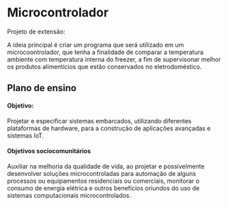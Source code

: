 
# Microcontrolador
Projeto de extensão:

A ideia principal é criar um programa que será utilizado em um microcoontrolador, que tenha a finalidade de comparar a temperatura ambiente com temperatura interna do freezer, a fim de supervisonar melhor os produtos alimenticios que estão conservados no eletrodoméstico.

## Plano de ensino

#### Objetivo:
Projetar e especificar sistemas embarcados, utilizando diferentes plataformas de hardware, para a
construção de aplicações avançadas e sistemas IoT.

#### Objetivos sociocomunitários
Auxiliar na melhoria da qualidade de vida, ao projetar e possivelmente desenvolver soluções
microcontroladas para automação de alguns processos ou equipamentos residenciais ou comerciais,
monitorar o consumo de energia elétrica e outros benefícios oriundos do uso de sistemas
computacionais microcontrolados.

